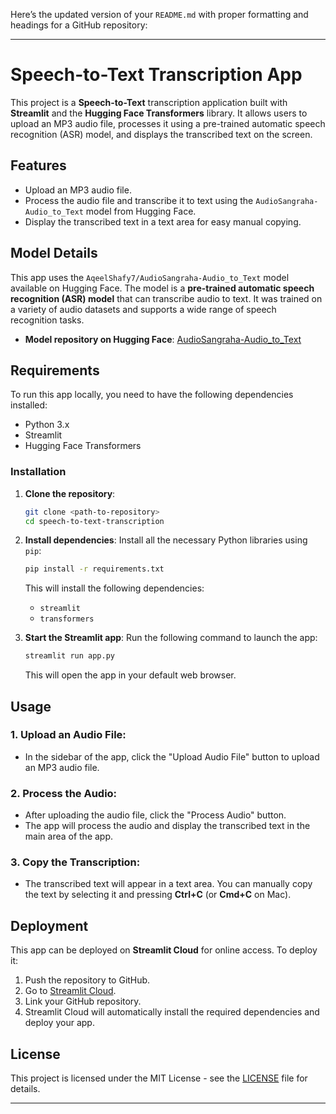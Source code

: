 Here’s the updated version of your `README.md` with proper formatting and headings for a GitHub repository:

---

# Speech-to-Text Transcription App

This project is a **Speech-to-Text** transcription application built with **Streamlit** and the **Hugging Face Transformers** library. It allows users to upload an MP3 audio file, processes it using a pre-trained automatic speech recognition (ASR) model, and displays the transcribed text on the screen.

## Features

- Upload an MP3 audio file.
- Process the audio file and transcribe it to text using the `AudioSangraha-Audio_to_Text` model from Hugging Face.
- Display the transcribed text in a text area for easy manual copying.

## Model Details

This app uses the `AqeelShafy7/AudioSangraha-Audio_to_Text` model available on Hugging Face. The model is a **pre-trained automatic speech recognition (ASR) model** that can transcribe audio to text. It was trained on a variety of audio datasets and supports a wide range of speech recognition tasks.

- **Model repository on Hugging Face**: [AudioSangraha-Audio_to_Text](https://huggingface.co/AqeelShafy7/AudioSangraha-Audio_to_Text)

## Requirements

To run this app locally, you need to have the following dependencies installed:

- Python 3.x
- Streamlit
- Hugging Face Transformers

### Installation

1. **Clone the repository**:
   ```bash
   git clone <path-to-repository>
   cd speech-to-text-transcription
   ```

2. **Install dependencies**:
   Install all the necessary Python libraries using `pip`:

   ```bash
   pip install -r requirements.txt
   ```

   This will install the following dependencies:
   - `streamlit`
   - `transformers`

3. **Start the Streamlit app**:
   Run the following command to launch the app:

   ```bash
   streamlit run app.py
   ```

   This will open the app in your default web browser.

## Usage

### 1. Upload an Audio File:
- In the sidebar of the app, click the "Upload Audio File" button to upload an MP3 audio file.

### 2. Process the Audio:
- After uploading the audio file, click the "Process Audio" button.
- The app will process the audio and display the transcribed text in the main area of the app.

### 3. Copy the Transcription:
- The transcribed text will appear in a text area. You can manually copy the text by selecting it and pressing **Ctrl+C** (or **Cmd+C** on Mac).

## Deployment

This app can be deployed on **Streamlit Cloud** for online access. To deploy it:

1. Push the repository to GitHub.
2. Go to [Streamlit Cloud](https://share.streamlit.io/).
3. Link your GitHub repository.
4. Streamlit Cloud will automatically install the required dependencies and deploy your app.

## License

This project is licensed under the MIT License - see the [LICENSE](LICENSE) file for details.

---


